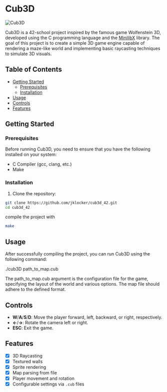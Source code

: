 # Cub3D

![Cub3D](cub3d_screenshot.png)

Cub3D is a 42-school project inspired by the famous game Wolfenstein 3D, developed using the C programming language and the [MinilibX](https://github.com/42Paris/minilibx-linux) library. The goal of this project is to create a simple 3D game engine capable of rendering a maze-like world and implementing basic raycasting techniques to simulate 3D visuals.

## Table of Contents

- [Getting Started](#getting-started)
  - [Prerequisites](#prerequisites)
  - [Installation](#installation)
- [Usage](#usage)
- [Controls](#controls)
- [Features](#features)

## Getting Started

### Prerequisites

Before running Cub3D, you need to ensure that you have the following installed on your system:

- C Compiler (gcc, clang, etc.)
- Make

### Installation

1. Clone the repository:

```bash
git clone https://github.com/jklocker/cub3d_42.git
cd cub3d_42
```
compile the project with 
```bash
make
```

## Usage

After successfully compiling the project, you can run Cub3D using the following command:


./cub3D path_to_map.cub

The path_to_map.cub argument is the configuration file for the game, specifying the layout of the world and various options. The map file should adhere to the defined format.

## Controls

- **W**/**A**/**S**/**D**: Move the player forward, left, backward, or right, respectively.
- **←**/**→**: Rotate the camera left or right.
- **ESC**: Exit the game.

## Features

- [x] 3D Raycasting
- [x] Textured walls
- [x] Sprite rendering
- [x] Map parsing from file
- [x] Player movement and rotation
- [x] Configurable settings via `.cub` files
